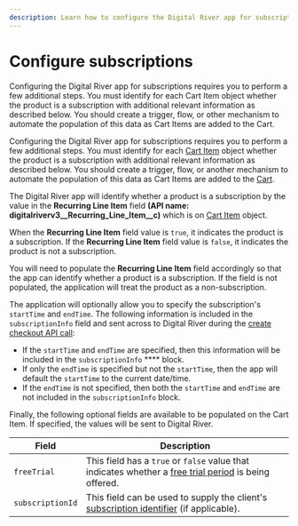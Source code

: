 ```yaml
---
description: Learn how to configure the Digital River app for subscriptions.
---
```


# Configure subscriptions

Configuring the Digital River app for subscriptions requires you to perform a few additional steps. You must identify for each Cart Item object whether the product is a subscription with additional relevant information as described below. You should create a trigger, flow, or other mechanism to automate the population of this data as Cart Items are added to the Cart.&#x20;

Configuring the Digital River app for subscriptions requires you to perform a few additional steps. You must identify for each [Cart Item](../appendix/custom-fields-and-objects.md#cart-item-standard-object) object whether the product is a subscription with additional relevant information as described below. You should create a trigger, flow, or another mechanism to automate the population of this data as Cart Items are added to the [Cart](../appendix/custom-fields-and-objects.md#cart-standard-object).&#x20;

The Digital River app will identify whether a product is a subscription by the value in the **Recurring Line Item** field **(API name: digitalriverv3\_\_Recurring\_Line\_Item\_\_c)** which is on [Cart Item](../appendix/custom-fields-and-objects.md#cart-item-standard-object) object.&#x20;

When the **Recurring Line Item** field value is `true`, it indicates the product is a subscription. If the **Recurring Line Item** field value is `false`,  it indicates the product is not a subscription.

You will need to populate the **Recurring Line Item** field accordingly so that the app can identify whether a product is a subscription. If the field is not populated, the application will treat the product as a non-subscription. &#x20;

The application will optionally allow you to specify the subscription's `startTime` and `endTime`. The following information is included in the `subscriptionInfo` field and sent across to Digital River during the [create checkout API call](https://docs.digitalriver.com/digital-river-api/checkouts-and-orders/checkouts/creating-checkouts#creating-and-updating-the-checkout):&#x20;

* If the `startTime` and `endTime` are specified, then this information will be included in the `subscriptionInfo` **** block.
* If only the `endTime` is specified but not the `startTime`, then the app will default the `startTime` to the current date/time.
* If the `endTime` is not specified, then both the `startTime` and `endTime` are not included in the `subscriptionInfo` block.

Finally, the following optional fields are available to be populated on the Cart Item. If specified, the values will be sent to Digital River.

| Field            | Description                                                                                                                                                                                                                                                |
| ---------------- | ---------------------------------------------------------------------------------------------------------------------------------------------------------------------------------------------------------------------------------------------------------- |
| `freeTrial`      | This field has a  `true` or `false` value that indicates whether a [free trial period](https://docs.digitalriver.com/digital-river-api/checkouts-and-orders/shared-properties/describing-the-items/subscription-information#free-trial) is being offered.  |
| `subscriptionId` | This field can be used to supply the client's [subscription identifier](https://docs.digitalriver.com/digital-river-api/subscriptions/subscription-information-1#subscription-identifier) (if applicable).                                                 |
